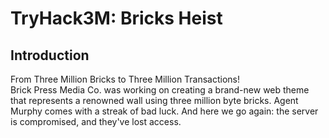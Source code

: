 # TryHack3M: Bricks Heist
## Introduction
From Three Million Bricks to Three Million Transactions!<br>
Brick Press Media Co. was working
on creating a brand-new web theme that represents a renowned wall using 
three million byte bricks. Agent Murphy comes with a streak of bad luck. 
And here we go again: the server is compromised, and they've lost access. 
